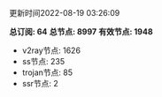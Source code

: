 更新时间2022-08-19 03:26:09

**总订阅: 64**
**总节点: 8997**
**有效节点: 1948**
- v2ray节点: 1626
- ss节点: 235
- trojan节点: 85
- ssr节点: 2
